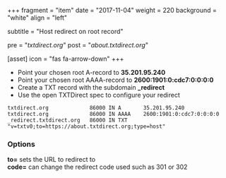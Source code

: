 +++
fragment = "item"
date = "2017-11-04"
weight = 220
background = "white"
align = "left"

subtitle = "Host redirect on root record"

pre = "*txtdirect.org*"
post = "*about.txtdirect.org*"

[asset]
  icon = "fas fa-arrow-down"
+++

* Point your chosen root A-record to **35.201.95.240**
* Point your chosen root AAAA-record to **2600:1901:0:cdc7:0:0:0:0**
* Create a TXT record with the subdomain **_redirect**
* Use the open TXTDirect spec to configure your redirect

```text
txtdirect.org             86000 IN A       35.201.95.240
txtdirect.org             86000 IN AAAA    2600:1901:0:cdc7:0:0:0:0
_redirect.txtdirect.org   86000 IN TXT     "v=txtv0;to=https://about.txtdirect.org;type=host"
```

### Options
**to=** sets the URL to redirect to  
**code=** can change the redirect code used such as 301 or 302  
